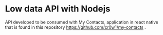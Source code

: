  
# Low data API with Nodejs
 API developed to be consumed with My Contacts, application in react native that is found in this repository https://github.com/cr0w1/my-contacts .
